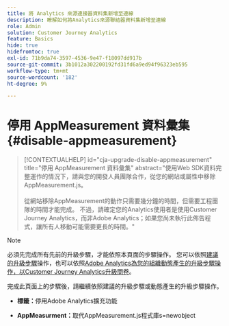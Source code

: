 ```yaml
---
title: 將 Analytics 來源連接器資料集新增至連線
description: 瞭解如何將Analytics來源聯結器資料集新增至連線
role: Admin
solution: Customer Journey Analytics
feature: Basics
hide: true
hidefromtoc: true
exl-id: 71b9da74-3597-4536-9e47-f18097dd917b
source-git-commit: 3b1012a302200192fd31fd6a9ed94f96323eb595
workflow-type: tm+mt
source-wordcount: '182'
ht-degree: 9%

---
```


# 停用 AppMeasurement 資料彙集 {#disable-appmeasurement}

<!-- markdownlint-disable MD034 -->

>[!CONTEXTUALHELP]
>id="cja-upgrade-disable-appmeasurement"
>title="停用 AppMeasurement 資料彙集"
>abstract="使用Web SDK資料完整運作的情況下，請與您的開發人員團隊合作，從您的網站或屬性中移除AppMeasurement.js。<br><br>從網站移除AppMeasurement的動作只需要幾分鐘的時間，但需要工程團隊的時間才能完成。 不過，請確定您的Analytics使用者是使用Customer Journey Analytics，而非Adobe Analytics；如果您尚未執行此佈告程式，讓所有人移動可能需要更長的時間。"

<!-- markdownlint-enable MD034 -->

>[!NOTE]
> 
>必須先完成所有先前的升級步驟，才能依照本頁面的步驟操作。 您可以依照[建議的升級步驟](/help/getting-started/cja-upgrade/cja-upgrade-recommendations.md#recommended-upgrade-steps-for-most-organizations)操作，也可以依照[Adobe Analytics為您的組織動態產生的升級步驟操作，以Customer Journey Analytics升級問卷](https://gigazelle.github.io/cja-ttv/)。
>
>完成此頁面上的步驟後，請繼續依照建議的升級步驟或動態產生的升級步驟操作。

<!-- need to work on this -->

* **標籤：**&#x200B;停用Adobe Analytics擴充功能

* **AppMeasurment：**&#x200B;取代AppMeasurement.js程式庫s=newobject

